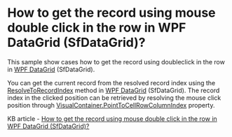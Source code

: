 # How to get the record using mouse double click in the row in WPF DataGrid (SfDataGrid)?

This sample show cases how to get the record using doubleclick in the row in [WPF DataGrid](https://www.syncfusion.com/wpf-controls/datagrid) (SfDataGrid).

You can get the current record from the resolved record index using the [ResolveToRecordIndex](https://help.syncfusion.com/cr/wpf/Syncfusion.UI.Xaml.Grid.GridIndexResolver.html#Syncfusion_UI_Xaml_Grid_GridIndexResolver_ResolveToRecordIndex_Syncfusion_UI_Xaml_Grid_SfDataGrid_System_Int32_) method in [WPF DataGrid](https://www.syncfusion.com/wpf-controls/datagrid) (SfDataGrid). The record index in the clicked position can be retrieved by resolving the mouse click position through [VisualContainer.PointToCellRowColumnIndex](https://help.syncfusion.com/cr/wpf/Syncfusion.UI.Xaml.Grid.VisualContainer.html#Syncfusion_UI_Xaml_Grid_VisualContainer_PointToCellRowColumnIndex_System_Windows_Point_System_Boolean_) property.

KB article - [How to get the record using mouse double click in the row in WPF DataGrid (SfDataGrid)?](https://www.syncfusion.com/kb/9316/how-to-get-the-record-using-mouse-double-click-in-the-row-in-wpf-datagrid-sfda)
